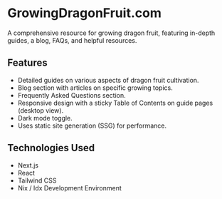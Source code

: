 # GrowingDragonFruit.com

A comprehensive resource for growing dragon fruit, featuring in-depth guides, a blog, FAQs, and helpful resources.

## Features

*   Detailed guides on various aspects of dragon fruit cultivation.
*   Blog section with articles on specific growing topics.
*   Frequently Asked Questions section.
*   Responsive design with a sticky Table of Contents on guide pages (desktop view).
*   Dark mode toggle.
*   Uses static site generation (SSG) for performance.

## Technologies Used

*   Next.js
*   React
*   Tailwind CSS
*   Nix / Idx Development Environment